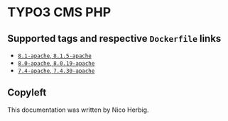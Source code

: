 # TYPO3 CMS PHP

## Supported tags and respective `Dockerfile` links

 * [`8.1-apache`, `8.1.5-apache`](https://github.com/nicoherbigio/docker-typo3-cms-php/blob/main/8.1/debian/apache/default/Dockerfile)
 * [`8.0-apache`, `8.0.19-apache`](https://github.com/nicoherbigio/docker-typo3-cms-php/blob/main/8.0/debian/apache/default/Dockerfile)
 * [`7.4-apache`, `7.4.30-apache`](https://github.com/nicoherbigio/docker-typo3-cms-php/blob/main/7.4/debian/apache/default/Dockerfile)

## Copyleft

This documentation was written by Nico Herbig.

